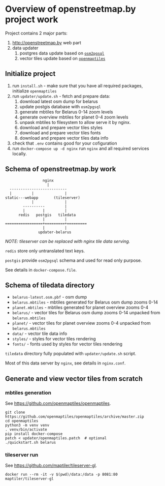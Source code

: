 # Overview of openstreetmap.by project work

Project contains 2 major parts:
1. http://openstreetmap.by web part
2. data updater
   1. postgres data update based on [`osm2pgsql`](https://github.com/openstreetmap/osm2pgsql) 
   2. vector tiles update based on [`openmaptiles`](https://github.com/openmaptiles/openmaptiles)


## Initialize project
 
 1. run `install.sh` - make sure that you have all required packages, initialize `openmaptiles`
 2. run `updater/update.sh` - fetch and prepare data:
    1. download latest osm dump for belarus
    2. update postgis database with `osm2pgsql`
    3. generate mbtiles for Belarus 0-14 zoom levels
    4. generate overview mbtiles for planet 0-4 zoom levels
    5. unpask mbtiles to filesystem to allow serve it by nginx.
    6. download and prepare vector tiles styles
    7. download and prepare vector tiles fonts
    8. download and prepare vector tiles data info
 3. check that `.env` contains good for your cofiguration 
 4. run `docker-compose up -d nginx` run `nginx` and all required services locally.


## Schema of openstreetmap.by work

                     nginx
                       |
      --------------------------
      |         |              |
    static---webapp       (tileserver)
                |              |
            ----------         |
            |        |         |
          redis   postgis   tiledata
                     |         |
    =================+=========+=========
                     |         |
                   updater-belarus


*NOTE: tileserver can be replaced with nginx tile data serving.*

`redis` store only untranslated text keys.

`postgis` provide `osm2pgsql` schema and used for read only purpose.

See details in `docker-compose.file`.


## Schema of tiledata directory

- `belarus-latest.osm.pbf` - osm dump
- `belarus.mbtiles` - mbtiles generated for Belarus osm dump zooms 0-14
- `planet.mbtiles` - mbtiles generated for planet overview zooms 0-4
- `belarus/` - vector tiles for Belarus osm dump zooms 0-14 unpacked from `belarus.mbtiles`
- `planet/` - vector tiles for planet overview zooms 0-4 unpacked from `belarus.mbtiles`
- `data/` - vector tile data info
- `styles/` - styles for vector tiles rendering
- `fonts/` - fonts used by styles for vector tiles rendering

`tiledata` directory fully populated with `updater/update.sh` script.

Most of this data server by `nginx`, see details in `nginx.conf`.


## Generate and view vector tiles from scratch  

### mbtiles generation

See https://github.com/openmaptiles/openmaptiles.

    git clone https://github.com/openmaptiles/openmaptiles/archive/master.zip
    cd openmaptiles
    python3 -m venv venv
    . venv/bin/activate
    pip install docker-compose
    patch < updater/openmaptiles.patch  # optional
    ./quickstart.sh belarus

### tileserver run

See https://github.com/maptiler/tileserver-gl.

    docker run --rm -it -v $(pwd)/data:/data -p 8081:80 maptiler/tileserver-gl
